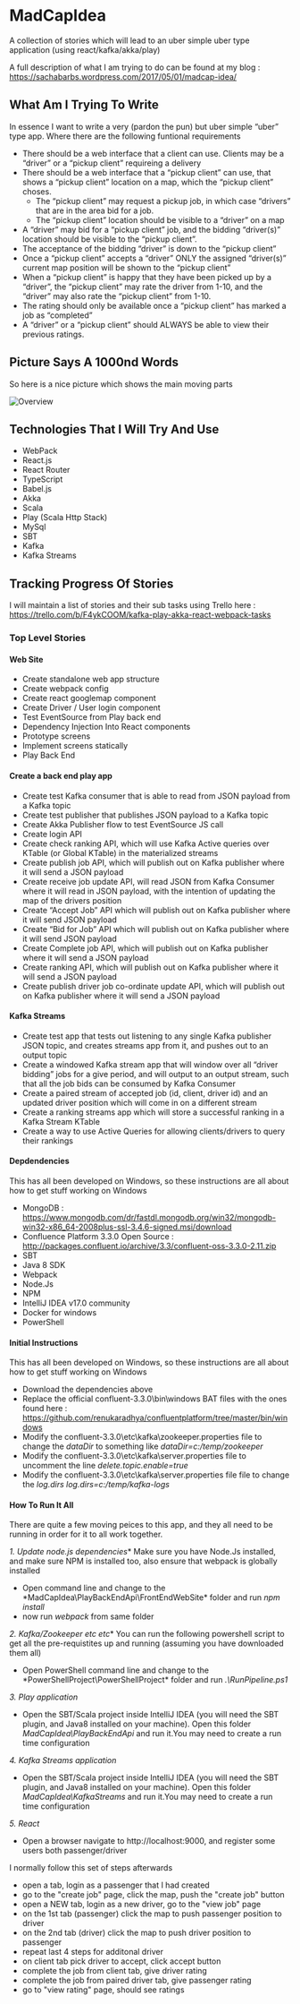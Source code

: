 # MadCapIdea
A collection of stories which will lead to an uber simple uber type application (using react/kafka/akka/play)

A full description of what I am trying to do can be found at my blog : https://sachabarbs.wordpress.com/2017/05/01/madcap-idea/

## What Am I Trying To Write

In essence I want to write a very (pardon the pun) but uber simple “uber” type app. Where there are the following funtional requirements

- There should be a web interface that a client can use. Clients may be a “driver” or a “pickup client” requireing a delivery
- There should be a web interface that a “pickup client” can use, that shows a “pickup client” location on a map, which the “pickup client” choses. 
  - The “pickup client” may request a pickup job, in which case “drivers” that are in the area bid for a job. 
  - The “pickup client” location should be visible to a “driver” on a map
- A “driver” may bid for a “pickup client” job, and the bidding “driver(s)” location should be visible to the “pickup client”.
- The acceptance of the bidding “driver” is down to the “pickup client”
- Once a “pickup client” accepts a “driver” ONLY the assigned “driver(s)” current map position will be shown to the “pickup client”
- When a “pickup client” is happy that they have been picked up by a “driver”, the “pickup client” may rate the driver from 1-10, and the “driver” may also rate the “pickup client” from 1-10.
- The rating should only be available once a “pickup client” has marked a job as “completed”
- A “driver” or a “pickup client” should ALWAYS be able to view their previous ratings. 

## Picture Says A 1000nd Words

So here is a nice picture which shows the main moving parts

![Overview](/docs/overview.png)

## Technologies That I Will Try And Use

- WebPack
- React.js
- React Router
- TypeScript
- Babel.js
- Akka
- Scala
- Play (Scala Http Stack)
- MySql
- SBT
- Kafka
- Kafka Streams

## Tracking Progress Of Stories


I will maintain a list of stories and their sub tasks using Trello here : https://trello.com/b/F4ykCOOM/kafka-play-akka-react-webpack-tasks

### Top Level Stories

#### Web Site


- Create standalone web app structure
- Create webpack config
- Create react googlemap component
- Create Driver / User login component
- Test EventSource from Play back end
- Dependency Injection Into React components
- Prototype screens
- Implement screens statically
- Play Back End


#### Create a back end play app


- Create test Kafka consumer that is able to read from JSON payload from a Kafka topic
- Create test publisher that publishes JSON payload to a Kafka topic
- Create Akka Publisher flow to test EventSource JS call
- Create login API
- Create check ranking API, which will use Kafka Active queries over KTable (or Global KTable) in the materialized streams
- Create publish job API, which will publish out on Kafka publisher where it will send a JSON payload
- Create receive job update API, will read JSON from Kafka Consumer where it will read in JSON payload, with the intention of updating the map of the drivers position
- Create “Accept Job” API which will publish out on Kafka publisher where it will send JSON payload
- Create “Bid for Job” API which will publish out on Kafka publisher where it will send JSON payload
- Create Complete job API, which will publish out on Kafka publisher where it will send a JSON payload
- Create ranking API, which will publish out on Kafka publisher where it will send a JSON payload
- Create publish driver job co-ordinate update API, which will publish out on Kafka publisher where it will send a JSON payload
 
 
#### Kafka Streams


- Create test app that tests out listening to any single Kafka publisher JSON topic, and creates streams app from it, and pushes out to an output topic
- Create a windowed Kafka stream app that will window over all “driver bidding” jobs for a give period, and will output to an output stream, such that all the job bids can be consumed by Kafka Consumer
- Create a paired stream of accepted job (id, client, driver id) and an updated driver position which will come in on a different stream
- Create a ranking streams app which will store a successful ranking in a Kafka Stream KTable
- Create a way to use Active Queries for allowing clients/drivers to query their rankings


#### Depdendencies

This has all been developed on Windows, so these instructions are all about how to get stuff working on Windows

- MongoDB : https://www.mongodb.com/dr/fastdl.mongodb.org/win32/mongodb-win32-x86_64-2008plus-ssl-3.4.6-signed.msi/download
- Confluence Platform 3.3.0 Open Source : http://packages.confluent.io/archive/3.3/confluent-oss-3.3.0-2.11.zip
- SBT
- Java 8 SDK
- Webpack
- Node.Js
- NPM
- IntelliJ IDEA v17.0 community
- Docker for windows
- PowerShell

#### Initial Instructions

This has all been developed on Windows, so these instructions are all about how to get stuff working on Windows

- Download the dependencies above
- Replace the official confluent-3.3.0\bin\windows BAT files with the ones found here : https://github.com/renukaradhya/confluentplatform/tree/master/bin/windows
- Modify the confluent-3.3.0\etc\kafka\zookeeper.properties file to change the *dataDir* to something like *dataDir=c:/temp/zookeeper* 
- Modify the confluent-3.3.0\etc\kafka\server.properties file to uncomment the line *delete.topic.enable=true* 
- Modify the confluent-3.3.0\etc\kafka\server.properties file file to change the *log.dirs* *log.dirs=c:/temp/kafka-logs*





#### How To Run It All

There are quite a few moving peices to this app, and they all need to be running in order for it to all work together.

*1. Update node.js dependencies**
Make sure you have Node.Js installed, and make sure NPM is installed too, also ensure that webpack is globally installed

- Open command line and change to the *MadCapIdea\PlayBackEndApi\FrontEndWebSite\* folder and run *npm install*
- now run *webpack* from same folder


*2. Kafka/Zookeeper etc etc**
You can run the following powershell script to get all the pre-requistites up and running (assuming you have downloaded them all)

- Open PowerShell command line and change to the *PowerShellProject\PowerShellProject\* folder and run *.\RunPipeline.ps1*


*3. Play application*
- Open the SBT/Scala project inside IntelliJ IDEA (you will need the SBT plugin, and Java8 installed on your machine). 
  Open this folder *MadCapIdea\PlayBackEndApi* and run it.You may need to create a run time configuration


*4. Kafka Streams application*
- Open the SBT/Scala project inside IntelliJ IDEA (you will need the SBT plugin, and Java8 installed on your machine). 
  Open this folder *MadCapIdea\KafkaStreams* and run it.You may need to create a run time configuration
  
*5. React*
- Open a browser navigate to http://localhost:9000, and register some users both passenger/driver

I normally follow this set of steps afterwards

- open a tab, login as a passenger that I had created
- go to the "create job" page, click the map, push the "create job" button
- open a NEW tab, login as a new driver, go to the "view job" page
- on the 1st tab (passenger) click the map to push passenger position to driver
- on the 2nd tab (driver) click the map to push driver position to passenger
- repeat last 4 steps for additonal driver
- on client tab pick driver to accept, click accept button
- complete the job from client tab, give driver rating
- complete the job from paired driver tab, give passenger rating
- go to "view rating" page, should see ratings

  

  

